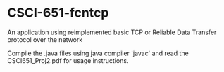 # CSCI-651-fcntcp
An application using reimplemented basic TCP or Reliable Data Transfer protocol over the network

Compile the .java files using java compiler 'javac' and read the CSCI651_Proj2.pdf for usage instructions.
